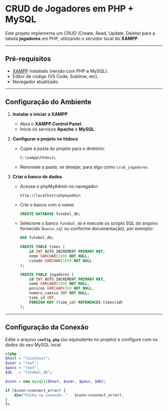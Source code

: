 # CRUD de Jogadores em PHP + MySQL

Este projeto implementa um CRUD (Create, Read, Update, Delete) para a tabela **jogadores** em PHP, utilizando o servidor local do **XAMPP**.

---

## Pré-requisitos

- [XAMPP](https://www.apachefriends.org/pt_br/download.html) instalado (versão com PHP e MySQL).
- Editor de código (VS Code, Sublime, etc).
- Navegador atualizado.

---

## Configuração do Ambiente

1. **Instalar e iniciar o XAMPP**  
   - Abra o **XAMPP Control Panel**.  
   - Inicie os serviços **Apache** e **MySQL**.

2. **Configurar o projeto no htdocs**  
   - Copie a pasta do projeto para o diretório:
     ```
     C:\xampp\htdocs\
     ```
   - Renomeie a pasta, se desejar, para algo como `crud_jogadores`.

3. **Criar o banco de dados**  
   - Acesse o phpMyAdmin no navegador:
     ```
     http://localhost/phpmyadmin
     ```
   - Crie o banco com o nome:
     ```sql
     CREATE DATABASE futebol_db;
     ```
   - Selecione o banco `futebol_db` e execute os scripts SQL do arquivo fornecido (`banco.sql` ou conforme documentação), por exemplo:
     ```sql
     USE futebol_db;

     CREATE TABLE times (
         id INT AUTO_INCREMENT PRIMARY KEY,
         nome VARCHAR(100) NOT NULL,
         cidade VARCHAR(100) NOT NULL
     );

     CREATE TABLE jogadores (
         id INT AUTO_INCREMENT PRIMARY KEY,
         nome VARCHAR(100) NOT NULL,
         posicao VARCHAR(30) NOT NULL,
         numero_camisa INT NOT NULL,
         time_id INT,
         FOREIGN KEY (time_id) REFERENCES times(id)
     );
     ```

---

## Configuração da Conexão

Edite o arquivo **`config.php`** (ou equivalente no projeto) e configure com os dados do seu MySQL local:

```php
<?php
$host = "localhost";
$user = "root";  
$pass = "root";   
$db   = "futebol_db";

$conn = new mysqli($host, $user, $pass, $db);

if ($conn->connect_error) {
    die("Falha na conexão: " . $conn->connect_error);
}
?>
